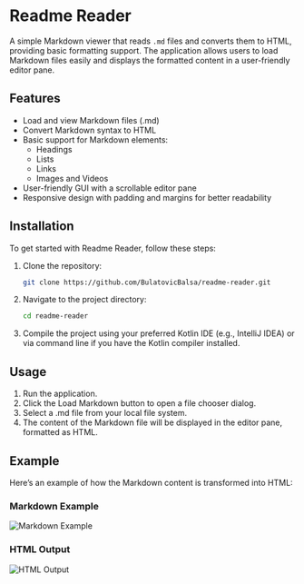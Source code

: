 # Readme Reader

A simple Markdown viewer that reads `.md` files and converts them to HTML, providing basic formatting support. The application allows users to load Markdown files easily and displays the formatted content in a user-friendly editor pane.

## Features

- Load and view Markdown files (.md)
- Convert Markdown syntax to HTML
- Basic support for Markdown elements:
    - Headings
    - Lists
    - Links
    - Images and Videos
- User-friendly GUI with a scrollable editor pane
- Responsive design with padding and margins for better readability

## Installation

To get started with Readme Reader, follow these steps:

1. Clone the repository:
   ```bash
   git clone https://github.com/BulatovicBalsa/readme-reader.git
    ```
2. Navigate to the project directory:
    ```bash
    cd readme-reader
     ```
3. Compile the project using your preferred Kotlin IDE (e.g., IntelliJ IDEA) or via command line if you have the Kotlin compiler installed.

## Usage

1. Run the application.
2. Click the Load Markdown button to open a file chooser dialog.
3. Select a .md file from your local file system.
4. The content of the Markdown file will be displayed in the editor pane, formatted as HTML.

## Example

Here’s an example of how the Markdown content is transformed into HTML:

### Markdown Example

![Markdown Example](/assets/markdown-example.png)

### HTML Output

![HTML Output](/assets/html-output.png)




